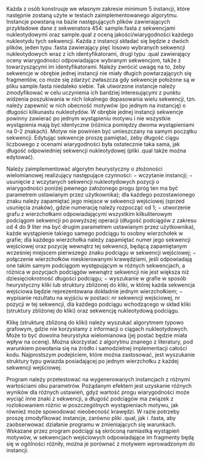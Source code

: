 Każda z osób konstruuje we własnym zakresie minimum 5 instancji, które następnie zostaną użyte w testach zaimplementowanego algorytmu. Instancje powstaną na bazie następujących plików zawierających przykładowe dane z sekwenatora 454: sample.fasta z sekwencjami nukleotydowymi oraz sample.qual z oceną jakości/wiarygodności każdego nukleotydu tych sekwencji. Każda z instancji składać się będzie z dwóch plików, jeden typu .fasta zawierający pięć losowo wybranych sekwencji nukleotydowych wraz z ich identyfikatorami, drugi typu .qual zawierający oceny wiarygodności odpowiadające wybranym sekwencjom, także z towarzyszącymi im identyfikatorami. Należy zwrócić uwagę na to, żeby sekwencje w obrębie jednej instancji nie miały długich powtarzających się fragmentów, co może się zdarzyć zwłaszcza gdy sekwencje położone są w pliku sample.fasta niedaleko siebie. Tak utworzone instancje należy zmodyfikować w celu uczynienia ich bardziej interesującymi z punktu widzenia poszukiwania w nich lokalnego dopasowania wielu sekwencji, tzn. należy zapewnić w nich obecność motywów (po jednym na instancję) o długości kilkunastu nukleotydów. W obrębie jednej instancji sekwencje powinny zawierać po jednym wystąpieniu motywu i nie wszystkie wystąpienia mają być identyczne (różnica pomiędzy dwoma wystąpieniami na 0-2 znakach). Motyw nie powinien być umieszczany na samym początku sekwencji. Edytując sekwencje proszę pamiętać, żeby długość ciągu liczbowego z ocenami wiarygodności była ostatecznie taka sama, jak długość odpowiedniej sekwencji nukleotydowej (pliki .qual także można edytować). 

Należy zaimplementować algorytm heurystyczny o złożoności wielomianowej realizujący następujące czynności:
    − wczytanie instancji;
    − usunięcie z wczytanych sekwencji nukleotydowych pozycji o wiarygodności poniżej pewnego założonego progu (próg ten ma być parametrem ustawianym przez użytkownika); dla każdego pozostawionego znaku należy zapamiętać jego miejsce w sekwencji wejściowej (sprzed usunięcia znaków), gdzie numerację należy rozpocząć od 1;
    − utworzenie grafu z wierzchołkami odpowiadającymi wszystkim kilkuliterowym podciągom sekwencji po powyższej operacji (długość podciągów z zakresu od 4 do 9 liter ma być drugim parametrem ustawianym przez użytkownika), każde wystąpienie takiego samego podciągu to osobny wierzchołek w grafie; dla każdego wierzchołka należy zapamiętać numer jego sekwencji wejściowej oraz pozycję wewnątrz tej sekwencji, będącą zapamiętanym wcześniej miejscem pierwszego znaku podciągu w sekwencji wejściowej;
    − połączenie wierzchołków nieskierowanymi krawędziami, jeśli odpowiadają one takim samym podciągom występującym w różnych sekwencjach, a różnica w pozycjach podciągów wewnątrz sekwencji nie jest większa niż dziesięciokrotność długości podciągu;
    − wyszukanie w grafie w sposób heurystyczny kliki lub struktury zbliżonej do kliki, w której każda sekwencja wejściowa będzie reprezentowana dokładnie jednym wierzchołkiem;
    − wypisanie rezultatu na wyjściu w postaci: nr sekwencji wejściowej, nr pozycji w tej sekwencji, dla każdego podciągu wchodzącego w skład kliki (struktury zbliżonej do kliki) oraz sekwencję nukleotydową podciągu. 

Klikę (strukturę zbliżoną do kliki) należy wyszukać algorytmem typowo grafowym, gdzie nie korzystamy z informacji o ciągach nukleotydowych. Może to być dowolna heurystyka wielomianowa (jej postać będzie miała wpływ na ocenę). Można skorzystać z algorytmu znanego z literatury, pod warunkiem powołania się na źródło i samodzielnej implementacji całości kodu. Najprostszym podejściem, które można zastosować, jest wyszukanie struktury typu gwiazda posiadającej po jednym wierzchołku z każdej sekwencji wejściowej. 

Program należy przetestować na wygenerowanych instancjach z różnymi wartościami obu parametrów. Pożądanym efektem jest uzyskanie różnych wyników dla różnych ustawień, gdyż wartość progu wiarygodności może wyciąć inne znaki z sekwencji, a długość podciągów ma związek z rozlokowaniem różnic w poszczególnych wystąpieniach motywu, jak również może spowodować nieobecność krawędzi. W razie potrzeby proszę zmodyfikować instancje, zarówno pliki .qual, jak i .fasta, aby zaobserwować działanie programu w zmieniających się warunkach. Wskazane przez program podciągi są skróconą namiastką wystąpień motywów, w sekwencjach wejściowych odpowiadające im fragmenty będą się w ogólności różniły, można je porównać z motywem wprowadzonym do instancji. 
